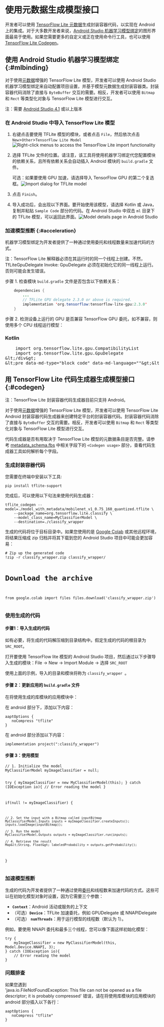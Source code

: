 # 使用元数据生成模型接口

开发者可以使用 [TensorFlow Lite 元数据](../convert/metadata)生成封装容器代码，以实现在 Android 上的集成。对于大多数开发者来说，[Android Studio 机器学习模型绑定](#mlbinding)的图形界面最易于使用。如果您需要更多的自定义或正在使用命令行工具，也可以使用 [TensorFlow Lite Codegen](#codegen)。

## 使用 Android Studio 机器学习模型绑定 {:#mlbinding}

对于使用[元数据](../convert/metadata.md)增强的 TensorFlow Lite 模型，开发者可以使用 Android Studio 机器学习模型绑定来自动配置项目设置，并基于模型元数据生成封装容器类。封装容器代码消除了直接与 `ByteBuffer` 交互的需要。相反，开发者可以使用 `Bitmap` 和 `Rect` 等类型化对象与 TensorFlow Lite 模型进行交互。

注：需要 [Android Studio 4.1](https://developer.android.com/studio) 或以上版本

### 在 Android Studio 中导入 TensorFlow Lite 模型

1. 右键点击要使用 TFLite 模型的模块，或者点击 `File`，然后依次点击 `New`&gt;`Other`&gt;`TensorFlow Lite Model` ![Right-click menus to access the TensorFlow Lite import functionality](../images/android/right_click_menu.png)

2. 选择 TFLite 文件的位置。请注意，该工具将使用机器学习绑定代您配置模块的依赖关系，且所有依赖关系会自动插入 Android 模块的 `build.gradle` 文件。

    可选：如果要使用 GPU 加速，请选择导入 TensorFlow GPU 的第二个复选框。![Import dialog for TFLite model](../images/android/import_dialog.png)

3. 点击 `Finish`。

4. 导入成功后，会出现以下界面。要开始使用该模型，请选择 Kotlin 或 Java，复制并粘贴 `Sample Code` 部分的代码。在 Android Studio 中双击 `ml` 目录下的 TFLite 模型，可以返回此界面。![Model details page in Android Studio](../images/android/model_details.png)

### 加速模型推断 {:#acceleration}

机器学习模型绑定为开发者提供了一种通过使用委托和线程数量来加速代码的方式。

注：TensorFlow Lite 解释器必须在其运行时的同一个线程上创建。不然，TfLiteGpuDelegate Invoke: GpuDelegate 必须在初始化它的同一线程上运行。否则可能会发生错误。

步骤 1. 检查模块 `build.gradle` 文件是否包含以下依赖关系：

```java
    dependencies {
        ...
        // TFLite GPU delegate 2.3.0 or above is required.
        implementation 'org.tensorflow:tensorflow-lite-gpu:2.3.0'
    }
```

步骤 2. 检测设备上运行的 GPU 是否兼容 TensorFlow GPU 委托，如不兼容，则使用多个 CPU 线程运行模型：

<div>
    <devsite-selector>
    <section>
      <h3>Kotlin</h3>
      <p></p>
<pre class="prettyprint lang-kotlin">    import org.tensorflow.lite.gpu.CompatibilityList
    import org.tensorflow.lite.gpu.GpuDelegate
&amp;lt;/div&amp;gt;
&amp;lt;pre data-md-type="block_code" data-md-language=""&amp;gt;&amp;lt;code&amp;gt;GL_CODE_13&amp;lt;/code&amp;gt;</pre>
<div data-md-type="block_html"></div>
</section></devsite-selector>
</div>
<h2 data-md-type="header" data-md-header-level="2">用 TensorFlow Lite 代码生成器生成模型接口 {:#codegen}</h2>
<p data-md-type="paragraph">注：TensorFlow Lite 封装容器代码生成器目前只支持 Android。</p>
<p data-md-type="paragraph">对于使用<a href="../convert/metadata.md" data-md-type="link">元数据</a>增强的 TensorFlow Lite 模型，开发者可以使用 TensorFlow Lite Android 封装容器代码生成器来创建特定平台的封装容器代码。封装容器代码消除了直接与 <code data-md-type="codespan">ByteBuffer</code> 交互的需要。相反，开发者可以使用 <code data-md-type="codespan">Bitmap</code> 和 <code data-md-type="codespan">Rect</code> 等类型化对象与 TensorFlow Lite 模型进行交互。</p>
<p data-md-type="paragraph">代码生成器是否有用取决于 TensorFlow Lite 模型的元数据条目是否完整。请参考 <a href="https://github.com/tensorflow/tflite-support/blob/master/tensorflow_lite_support/metadata/metadata_schema.fbs" data-md-type="link">metadata_schema.fbs</a> 中相关字段下的 <code data-md-type="codespan">&lt;Codegen usage&gt;</code> 部分，查看代码生成器工具如何解析每个字段。</p>
<h3 data-md-type="header" data-md-header-level="3">生成封装容器代码</h3>
<p data-md-type="paragraph">您需要在终端中安装以下工具:</p>
<pre data-md-type="block_code" data-md-language="sh"><code class="language-sh">pip install tflite-support</code></pre>
<p data-md-type="paragraph">完成后，可以使用以下句法来使用代码生成器：</p>
<pre data-md-type="block_code" data-md-language="sh"><code class="language-sh">tflite_codegen --model=./model_with_metadata/mobilenet_v1_0.75_160_quantized.tflite \
    --package_name=org.tensorflow.lite.classify \
    --model_class_name=MyClassifierModel \
    --destination=./classify_wrapper</code></pre>
<p data-md-type="paragraph">生成的代码将位于目标目录中。如果您使用的是 <a href="https://colab.research.google.com/" data-md-type="link">Google Colab</a> 或其他远程环境，将结果压缩成 zip 归档并将其下载到您的 Android Studio 项目中可能会更加容易：</p>
<pre data-md-type="block_code" data-md-language="python"><code class="language-python"># Zip up the generated code
!zip -r classify_wrapper.zip classify_wrapper/

# Download the archive
from google.colab import files
files.download('classify_wrapper.zip')
</code></pre>
<h3 data-md-type="header" data-md-header-level="3">使用生成的代码</h3>
<h4 data-md-type="header" data-md-header-level="4">步骤1：导入生成的代码</h4>
<p data-md-type="paragraph">如有必要，将生成的代码解压缩到目录结构中。假定生成的代码的根目录为 <code data-md-type="codespan">SRC_ROOT</code>。</p>
<p data-md-type="paragraph">打开要使用 TensorFlow lite 模型的 Android Studio 项目，然后通过以下步骤导入生成的模块：File -&gt; New -&gt; Import Module -&gt; 选择 <code data-md-type="codespan">SRC_ROOT</code></p>
<p data-md-type="paragraph">使用上面的示例，导入的目录和模块将称为 <code data-md-type="codespan">classify_wrapper </code>。</p>
<h4 data-md-type="header" data-md-header-level="4">步骤 2：更新应用的 <code data-md-type="codespan">build.gradle</code> 文件</h4>
<p data-md-type="paragraph">在将使用生成的库模块的应用模块中：</p>
<p data-md-type="paragraph">在 android 部分下，添加以下内容：</p>
<pre data-md-type="block_code" data-md-language="build"><code class="language-build">aaptOptions {
   noCompress "tflite"
}
</code></pre>
<p data-md-type="paragraph">在 android 部分添加以下内容：</p>
<pre data-md-type="block_code" data-md-language="build"><code class="language-build">implementation project(":classify_wrapper")
</code></pre>
<h4 data-md-type="header" data-md-header-level="4">步骤 3：使用模型</h4>
<pre data-md-type="block_code" data-md-language="java"><code class="language-java">// 1. Initialize the model
MyClassifierModel myImageClassifier = null;

try {
    myImageClassifier = new MyClassifierModel(this);
} catch (IOException io){
    // Error reading the model
}

if(null != myImageClassifier) {

    // 2. Set the input with a Bitmap called inputBitmap
    MyClassifierModel.Inputs inputs = myImageClassifier.createInputs();
    inputs.loadImage(inputBitmap));

    // 3. Run the model
    MyClassifierModel.Outputs outputs = myImageClassifier.run(inputs);

    // 4. Retrieve the result
    Map&lt;String, Float&gt; labeledProbability = outputs.getProbability();
}
</code></pre>
<h3 data-md-type="header" data-md-header-level="3">加速模型推断</h3>
<p data-md-type="paragraph">生成的代码为开发者提供了一种通过使用<a href="../performance/delegates.md" data-md-type="link">委托</a>和线程数来加速代码的方式。这些可以在初始化模型对象时设置，因为它需要三个参数：</p>
<ul data-md-type="list" data-md-list-type="unordered" data-md-list-tight="true">
<li data-md-type="list_item" data-md-list-type="unordered">
<strong data-md-type="double_emphasis"><code data-md-type="codespan">Context</code></strong>：Android 活动或服务的上下文</li>
<li data-md-type="list_item" data-md-list-type="unordered">（可选）<strong data-md-type="double_emphasis"><code data-md-type="codespan">Device</code></strong>：TFLite 加速委托，例如 GPUDelegate 或 NNAPIDelegate</li>
<li data-md-type="list_item" data-md-list-type="unordered">（可选） <strong data-md-type="double_emphasis"><code data-md-type="codespan">numThreads</code></strong>：用于运行模型的线程数（默认为 1）。</li>
</ul>
<p data-md-type="paragraph">例如，要使用 NNAPI 委托和最多三个线程，您可以像下面这样初始化模型：</p>
<pre data-md-type="block_code" data-md-language="java"><code class="language-java">try {
    myImageClassifier = new MyClassifierModel(this, Model.Device.NNAPI, 3);
} catch (IOException io){
    // Error reading the model
}
</code></pre>
<h3 data-md-type="header" data-md-header-level="3">问题排查</h3>
<p data-md-type="paragraph">如果您遇到 <br> 'java.io.FileNotFoundException: This file can not be opened as a file descriptor; it is probably compressed' 错误，请在将使用库模块的应用模块的 android 部分插入以下各行：</p>
<pre data-md-type="block_code" data-md-language="build"><code class="language-build">aaptOptions {
   noCompress "tflite"
}
</code></pre>
